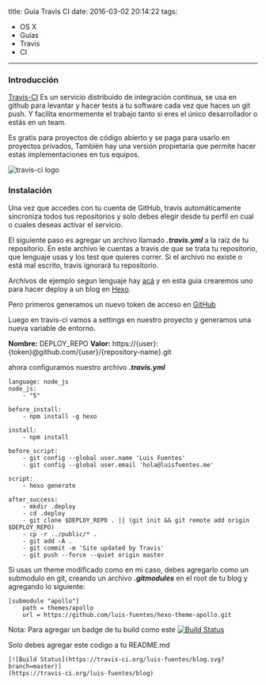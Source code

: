 title: Guía Travis CI
date: 2016-03-02 20:14:22
tags:
- OS X
- Guías
- Travis
- CI
---

### Introducción

[Travis-CI](https://travis-ci.org) Es un servicio distribuido de integración continua, se usa en github para levantar y hacer tests a tu software cada vez que haces un git push. Y facilita enormemente el trabajo tanto si eres el único desarrollador o estás en un team.
<!--more-->
Es gratis para proyectos de código abierto y se paga para usarlo en proyectos privados, También hay una versión propietaria que permite hacer estas implementaciones en tus equipos. 

![travis-ci logo](/images/travis-ci-logo.jpg)

### Instalación

Una vez que accedes con tu cuenta de GitHub, travis automáticamente sincroniza todos tus repositorios y solo debes elegir desde tu perfil en cual o cuales deseas activar el servicio.

El siguiente paso es agregar un archivo llamado ***.travis.yml*** a la raíz de tu repositorio. En este archivo le cuentas a travis de que se trata tu repositorio, que lenguaje usas y los test que quieres correr.
Si el archivo no existe o está mal escrito, travis ignorará tu repositorio. 

Archivos de ejemplo segun lenguaje hay [acá](https://docs.travis-ci.com/user/language-specific/) y en esta guia crearemos uno para hacer deploy a un blog en [Hexo](https://hexo.io/).

Pero primeros generamos un nuevo token de acceso en [GitHub](https://github.com/settings/tokens)

Luego en travis-ci vamos a settings en nuestro proyecto y generamos una nueva variable de entorno.

**Nombre:** DEPLOY_REPO
**Valor:** https://{user}:{token}@github.com/{user}/{repository-name}.git

ahora configuramos nuestro archivo ***.travis.yml***

```
language: node_js
node_js:
    - "5"

before_install:
    - npm install -g hexo

install:
    - npm install

before_script:
    - git config --global user.name 'Luis Fuentes'
    - git config --global user.email 'hola@luisfuentes.me'

script:
    - hexo generate

after_success:
    - mkdir .deploy
    - cd .deploy
    - git clone $DEPLOY_REPO . || (git init && git remote add origin $DEPLOY_REPO)
    - cp -r ../public/* .
    - git add -A .
    - git commit -m 'Site updated by Travis'
    - git push --force --quiet origin master
```

Si usas un theme modificado como en mi caso, debes agregarlo como un submodulo en git, creando un archivo ***.gitmodules*** en el root de tu blog y agregando lo siguiente:

```
[submodule "apollo"]
    path = themes/apollo
    url = https://github.com/luis-fuentes/hexo-theme-apollo.git
```

Nota: 
Para agregar un badge de tu build como este [![Build Status](https://travis-ci.org/luis-fuentes/blog.svg?branch=master)](https://travis-ci.org/luis-fuentes/blog)

Solo debes agregar este codigo a tu README.md

```
[![Build Status](https://travis-ci.org/luis-fuentes/blog.svg?branch=master)]
(https://travis-ci.org/luis-fuentes/blog)
```

